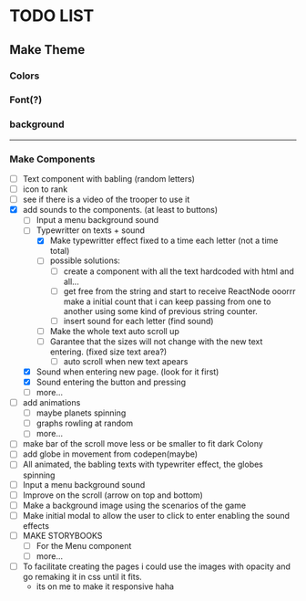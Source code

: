 # TODO LIST

## Make Theme

### Colors

### Font(?)

### background

---

### Make Components

- [ ] Text component with babling (random letters)
- [ ] icon to rank
- [ ] see if there is a video of the trooper to use it
- [x] add sounds to the components. (at least to buttons)
  - [ ] Input a menu background sound
  - [ ] Typewritter on texts + sound
    - [x] Make typewritter effect fixed to a time each letter (not a time total)
    - [ ] possible solutions:
      - [ ] create a component with all the text hardcoded with html and all...
      - [ ] get free from the string and start to receive ReactNode ooorrr make a initial count that i can keep passing from one to another using some kind of previous string counter.
      - [ ] insert sound for each letter (find sound)
    - [ ] Make the whole text auto scroll up
    - [ ] Garantee that the sizes will not change with the new text entering. (fixed size text area?)
      - [ ] auto scroll when new text apears
  - [x] Sound when entering new page. (look for it first)
  - [x] Sound entering the button and pressing
  - [ ] more...
- [ ] add animations
  - [ ] maybe planets spinning
  - [ ] graphs rowling at random
  - [ ] more...
- [ ] make bar of the scroll move less or be smaller to fit dark Colony
- [ ] add globe in movement from codepen(maybe)
- [ ] All animated, the babling texts with typewriter effect, the globes spinning
- [ ] Input a menu background sound
- [ ] Improve on the scroll (arrow on top and bottom)
- [ ] Make a background image using the scenarios of the game
- [ ] Make initial modal to allow the user to click to enter enabling the sound effects
- [ ] MAKE STORYBOOKS
  - [ ] For the Menu component
  - [ ] more...
- [ ] To facilitate creating the pages i could use the images with opacity and go remaking it in css until it fits.
  - its on me to make it responsive haha
